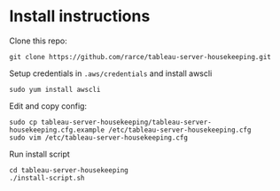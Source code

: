 # Install instructions

Clone this repo:
```
git clone https://github.com/rarce/tableau-server-housekeeping.git
```

Setup credentials in `.aws/credentials` and install awscli

```
sudo yum install awscli
```

Edit and copy config:
```
sudo cp tableau-server-housekeeping/tableau-server-housekeeping.cfg.example /etc/tableau-server-housekeeping.cfg
sudo vim /etc/tableau-server-housekeeping.cfg
```

Run install script
```
cd tableau-server-housekeeping
./install-script.sh
```